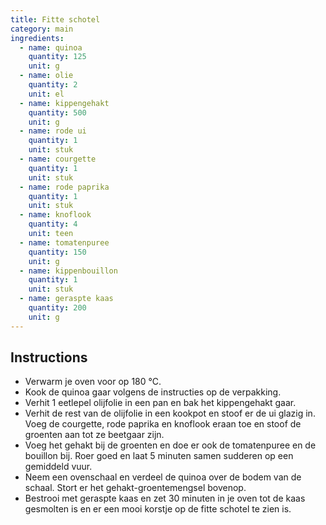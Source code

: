 ```yaml
---
title: Fitte schotel
category: main
ingredients:
  - name: quinoa
    quantity: 125
    unit: g
  - name: olie
    quantity: 2
    unit: el
  - name: kippengehakt
    quantity: 500
    unit: g
  - name: rode ui
    quantity: 1
    unit: stuk
  - name: courgette
    quantity: 1
    unit: stuk
  - name: rode paprika
    quantity: 1
    unit: stuk
  - name: knoflook
    quantity: 4
    unit: teen
  - name: tomatenpuree
    quantity: 150
    unit: g
  - name: kippenbouillon
    quantity: 1
    unit: stuk
  - name: geraspte kaas
    quantity: 200
    unit: g
---
```


<Recipe />

## Instructions

- Verwarm je oven voor op 180 °C.
- Kook de quinoa gaar volgens de instructies op de verpakking.
- Verhit 1 eetlepel olijfolie in een pan en bak het kippengehakt gaar.
- Verhit de rest van de olijfolie in een kookpot en stoof er de ui glazig in. Voeg de courgette, rode paprika en knoflook eraan toe en stoof de groenten aan tot ze beetgaar zijn.
- Voeg het gehakt bij de groenten en doe er ook de tomatenpuree en de bouillon bij. Roer goed en laat 5 minuten samen sudderen op een gemiddeld vuur.
- Neem een ovenschaal en verdeel de quinoa over de bodem van de schaal. Stort er het gehakt-groentemengsel bovenop.
- Bestrooi met geraspte kaas en zet 30 minuten in je oven tot de kaas gesmolten is en er een mooi korstje op de fitte schotel te zien is.
